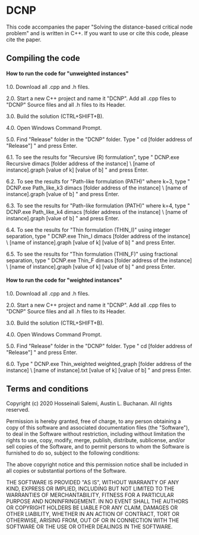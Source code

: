 # DCNP
This code accompanies the paper "Solving the distance-based critical node problem" and is written in C++. If you want to use or cite this code, please cite the paper.


Compiling the code
--------------------
#### How to run the code for "unweighted instances"

1.0. Download all .cpp and .h files. 

2.0. Start a new C++ project and name it "DCNP". Add all .cpp files to "DCNP" Source files and all .h files to its Header.   

3.0. Build the solution (CTRL+SHIFT+B). 

4.0. Open Windows Command Prompt.

5.0. Find "Release" folder in the "DCNP" folder. Type " cd [folder address of "Release"] " and press Enter. 

6.1. To see the results for "Recursive (R) formulation", type " DCNP.exe Recursive dimacs [folder address of the instance] \ [name of instance].graph [value of k] [value of b] " and press Enter.

6.2. To see the results for "Path-like formulation (PATH)" where k=3, type " DCNP.exe Path_like_k3 dimacs [folder address of the instance] \ [name of instance].graph [value of b] " and press Enter.

6.3. To see the results for "Path-like formulation (PATH)" where k=4, type " DCNP.exe Path_like_k4 dimacs [folder address of the instance] \ [name of instance].graph [value of b] " and press Enter.

6.4. To see the results for "Thin formulation (THIN_I)" using integer separation, type " DCNP.exe Thin_I dimacs [folder address of the instance] \ [name of instance].graph [value of k] [value of b] " and press Enter.

6.5. To see the results for "Thin formulation (THIN_F)" using fractional separation, type " DCNP.exe Thin_F dimacs [folder address of the instance] \ [name of instance].graph [value of k] [value of b] " and press Enter.


#### How to run the code for "weighted instances"

1.0. Download all .cpp and .h files. 

2.0. Start a new C++ project and name it "DCNP". Add all .cpp files to "DCNP" Source files and all .h files to its Header.   

3.0. Build the solution (CTRL+SHIFT+B). 

4.0. Open Windows Command Prompt.

5.0. Find "Release" folder in the "DCNP" folder. Type " cd [folder address of "Release"] " and press Enter.

6.0. Type " DCNP.exe Thin_weighted weighted_graph [folder address of the instance] \ [name of instance].txt [value of k] [value of b] " and press Enter. 


Terms and conditions
--------------------
Copyright (c) 2020 Hosseinali Salemi, Austin L. Buchanan. All rights reserved.

Permission is hereby granted, free of charge, to any person obtaining a copy
of this software and associated documentation files (the "Software"), to deal
in the Software without restriction, including without limitation the rights
to use, copy, modify, merge, publish, distribute, sublicense, and/or sell
copies of the Software, and to permit persons to whom the Software is
furnished to do so, subject to the following conditions:

The above copyright notice and this permission notice shall be included in all
copies or substantial portions of the Software.

THE SOFTWARE IS PROVIDED "AS IS", WITHOUT WARRANTY OF ANY KIND, EXPRESS OR
IMPLIED, INCLUDING BUT NOT LIMITED TO THE WARRANTIES OF MERCHANTABILITY,
FITNESS FOR A PARTICULAR PURPOSE AND NONINFRINGEMENT. IN NO EVENT SHALL THE
AUTHORS OR COPYRIGHT HOLDERS BE LIABLE FOR ANY CLAIM, DAMAGES OR OTHER
LIABILITY, WHETHER IN AN ACTION OF CONTRACT, TORT OR OTHERWISE, ARISING FROM,
OUT OF OR IN CONNECTION WITH THE SOFTWARE OR THE USE OR OTHER DEALINGS IN THE
SOFTWARE.
